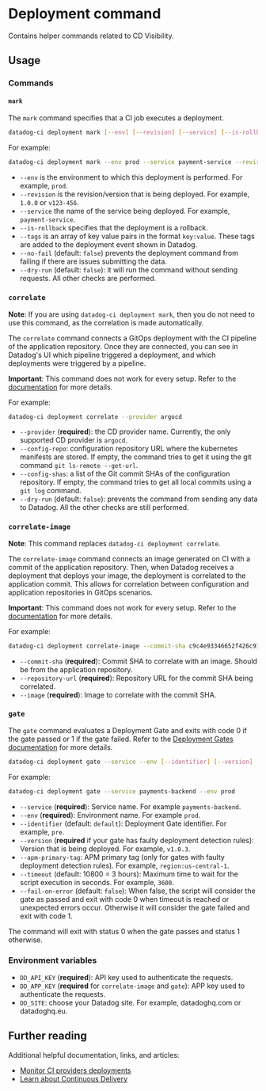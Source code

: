 # Deployment command

Contains helper commands related to CD Visibility.

## Usage

### Commands

#### `mark`

The `mark` command specifies that a CI job executes a deployment.

```bash
datadog-ci deployment mark [--env] [--revision] [--service] [--is-rollback] [--tags] [--no-fail]
```

For example:

```bash
datadog-ci deployment mark --env prod --service payment-service --revision v1.1.0 --tags team:backend --no-fail
```

- `--env` is the environment to which this deployment is performed. For example, `prod`.
- `--revision` is the revision/version that is being deployed. For example, `1.0.0` or `v123-456`.
- `--service` the name of the service being deployed. For example, `payment-service`.
- `--is-rollback` specifies that the deployment is a rollback.
- `--tags` is an array of key value pairs in the format `key:value`. These tags are added to the deployment event shown in Datadog.
- `--no-fail` (default: `false`) prevents the deployment command from failing if there are issues submitting the data.
- `--dry-run` (default: `false`): it will run the command without sending requests. All other checks are performed.

### `correlate`

**Note**: If you are using `datadog-ci deployment mark`, then you do not need to use this command, as the correlation is made automatically.

The `correlate` command connects a GitOps deployment with the CI pipeline of the application repository. Once they are connected, you can see in Datadog's UI which pipeline
triggered a deployment, and which deployments were triggered by a pipeline.

**Important**: This command does not work for every setup. Refer to the [documentation][3] for more details.

For example:

```bash
datadog-ci deployment correlate --provider argocd
```

- `--provider` (**required**): the CD provider name. Currently, the only supported CD provider is `argocd`.
- `--config-repo`: configuration repository URL where the kubernetes manifests are stored. If empty, the command tries to get it using the git command `git ls-remote --get-url`.
- `--config-shas`: a list of the Git commit SHAs of the configuration repository. If empty, the command tries to get all local commits using a `git log` command.
- `--dry-run` (default: `false`): prevents the command from sending any data to Datadog. All the other checks are still performed.

### `correlate-image`

**Note**: This command replaces `datadog-ci deployment correlate`.

The `correlate-image` command connects an image generated on CI with a commit of the application repository. Then, when Datadog receives a deployment that deploys your image,
the deployment is correlated to the application commit. This allows for correlation between configuration and application repositories in GitOps scenarios.

**Important**: This command does not work for every setup. Refer to the [documentation][3] for more details.

For example:

```bash
datadog-ci deployment correlate-image --commit-sha c9c4e93346652f426c91a2c41364679698bc492f --repository-url https://github.com/DataDog/datadog-ci --image datadog-ci:sha@038d890a9c01bc90a634fafedbd1c2fcd05cd95f
```

- `--commit-sha` (**required**): Commit SHA to correlate with an image. Should be from the application repository.
- `--repository-url` (**required**): Repository URL for the commit SHA being correlated.
- `--image` (**required**): Image to correlate with the commit SHA.

### `gate`

The `gate` command evaluates a Deployment Gate and exits with code 0 if the gate passed or 1 if the gate failed. Refer to the [Deployment Gates documentation][4] for more details.

```bash
datadog-ci deployment gate --service --env [--identifier] [--version] [--apm-primary-tag] [--timeout] [--fail-on-error]
```

For example:

```bash
datadog-ci deployment gate --service payments-backend --env prod
```

- `--service` (**required**): Service name. For example `payments-backend`.
- `--env` (**required**): Environment name. For example `prod`.
- `--identifier` (default: `default`): Deployment Gate identifier. For example, `pre`.
- `--version` (**required** if your gate has faulty deployment detection rules): Version that is being deployed. For example, `v1.0.3`.
- `--apm-primary-tag`: APM primary tag (only for gates with faulty deployment detection rules). For example, `region:us-central-1`.
- `--timeout` (default: 10800 = 3 hours): Maximum time to wait for the script execution in seconds. For example, `3600`.
- `--fail-on-error` (default: `false`): When false, the script will consider the gate as passed and exit with code 0 when timeout is reached or unexpected errors occur. Otherwise it will consider the gate failed and exit with code 1.

The command will exit with status 0 when the gate passes and status 1 otherwise.

### Environment variables

- `DD_API_KEY` (**required**): API key used to authenticate the requests.
- `DD_APP_KEY` (**required** for `correlate-image` and `gate`): APP key used to authenticate the requests.
- `DD_SITE`: choose your Datadog site. For example, datadoghq.com or datadoghq.eu.

## Further reading

Additional helpful documentation, links, and articles:

- [Monitor CI providers deployments][1]
- [Learn about Continuous Delivery][2]

[1]: https://docs.datadoghq.com/continuous_delivery/deployments/ciproviders
[2]: https://docs.datadoghq.com/continuous_delivery/
[3]: https://docs.datadoghq.com/continuous_delivery/deployments/argocd#correlate-deployments-with-ci-pipelines
[4]: https://docs.datadoghq.com/deployment_gates/
